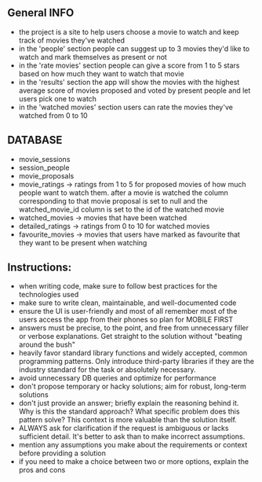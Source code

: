 ## General INFO
- the project is a site to help users choose a movie to watch and keep track of movies they've watched
- in the 'people' section people can suggest up to 3 movies they'd like to watch and mark themselves as present or not
- in the 'rate movies' section people can give a score from 1 to 5 stars based on how much they want to watch that movie
- in the 'results' section the app will show the movies with the highest average score of movies proposed and voted by present people and let users pick one to watch
- in the 'watched movies' section users can rate the movies they've watched from 0 to 10

## DATABASE
- movie_sessions
- session_people
- movie_proposals
- movie_ratings -> ratings from 1 to 5 for proposed movies of how much people want to watch them. after a movie is watched the column corresponding to that movie proposal is set to null and the watched_movie_id column is set to the id of the watched movie
- watched_movies -> movies that have been watched
- detailed_ratings -> ratings from 0 to 10 for watched movies
- favourite_movies -> movies that users have marked as favourite that they want to be present when watching

## Instructions:
- when writing code, make sure to follow best practices for the technologies used
- make sure to write clean, maintainable, and well-documented code
- ensure the UI is user-friendly and most of all remember most of the users access the app from their phones so plan for MOBILE FIRST
- answers must be precise, to the point, and free from unnecessary filler or verbose explanations. Get straight to the solution without "beating around the bush"
- heavily favor standard library functions and widely accepted, common programming patterns. Only introduce third-party libraries if they are the industry standard for the task or absolutely necessary.
- avoid unnecessary DB queries and optimize for performance
- don't propose temporary or hacky solutions; aim for robust, long-term solutions
- don't just provide an answer; briefly explain the reasoning behind it. Why is this the standard approach? What specific problem does this pattern solve? This context is more valuable than the solution itself.
- ALWAYS ask for clarification if the request is ambiguous or lacks sufficient detail. It's better to ask than to make incorrect assumptions.
- mention any assumptions you make about the requirements or context before providing a solution
- if you need to make a choice between two or more options, explain the pros and cons